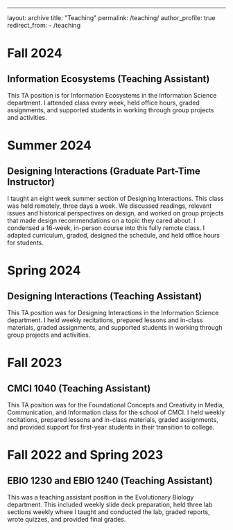 ---
layout: archive
title: "Teaching"
permalink: /teaching/
author_profile: true
redirect_from: 
    - /teaching

# Fall 2024

## Information Ecosystems (Teaching Assistant)

This TA position is for Information Ecosystems in the Information Science department. I attended class every week, held office hours, graded assignments, and supported students in working through group projects and activities.

# Summer 2024

## Designing Interactions (Graduate Part-Time Instructor)

I taught an eight week summer section of Designing Interactions. This class was held remotely, three days a week. We discussed readings, relevant issues and historical perspectives on design, and worked on group projects that made design recommendations on a topic they cared about. I condensed a 16-week, in-person course into this fully remote class. I adapted curriculum, graded, designed the schedule, and held office hours for students. 


# Spring 2024

## Designing Interactions (Teaching Assistant)

This TA position was for Designing Interactions in the Information Science department. I held weekly recitations, prepared lessons and in-class materials, graded assignments, and supported students in working through group projects and activities.  

# Fall 2023

## CMCI 1040 (Teaching Assistant)

This TA position was for the Foundational Concepts and Creativity in Media, Communication, and Information class for the school of CMCI. I held weekly recitations, prepared lessons and in-class materials, graded assignments, and provided support for first-year students in their transition to college. 

# Fall 2022 and Spring 2023

## EBIO 1230 and EBIO 1240 (Teaching Assistant)

This was a teaching assistant position in the Evolutionary Biology department. This included weekly slide deck preparation, held three lab sections weekly where I taught and conducted the lab, graded reports, wrote quizzes, and provided final grades.
